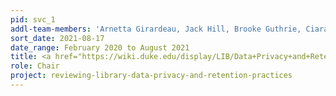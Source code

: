 ```yaml
---
pid: svc_1
addl-team-members: 'Arnetta Girardeau, Jack Hill, Brooke Guthrie, Ciara Healy, Shadae Gatlin, Abby Wickes, Tim McGeary (ex officio)'
sort_date: 2021-08-17
date_range: February 2020 to August 2021
title: <a href="https://wiki.duke.edu/display/LIB/Data+Privacy+and+Retention+Task+Force">Data Privacy and Retention Task Force</a>
role: Chair
project: reviewing-library-data-privacy-and-retention-practices
---
```

